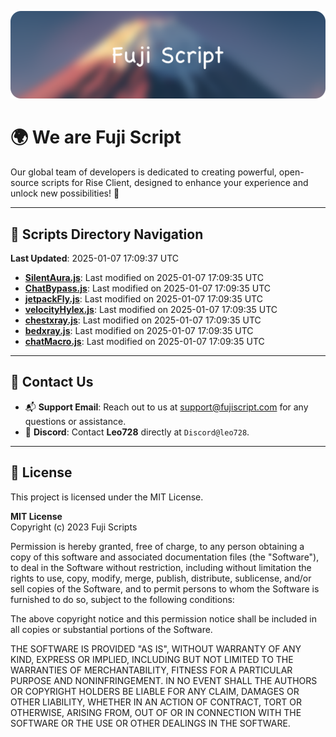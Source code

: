 ![Banner](.github/b.webp)

# 🌍 **We are Fuji Script**

Our global team of developers is dedicated to creating powerful, open-source scripts for Rise Client, designed to enhance your experience and unlock new possibilities! 🌟

---
<!-- SCRIPTS_NAVIGATION_START -->
## 📂 **Scripts Directory Navigation**

**Last Updated**: 2025-01-07 17:09:37 UTC

- **[SilentAura.js](scripts/SilentAura.js)**: Last modified on 2025-01-07 17:09:35 UTC
- **[ChatBypass.js](scripts/ChatBypass.js)**: Last modified on 2025-01-07 17:09:35 UTC
- **[jetpackFly.js](scripts/jetpackFly.js)**: Last modified on 2025-01-07 17:09:35 UTC
- **[velocityHylex.js](scripts/velocityHylex.js)**: Last modified on 2025-01-07 17:09:35 UTC
- **[chestxray.js](scripts/chestxray.js)**: Last modified on 2025-01-07 17:09:35 UTC
- **[bedxray.js](scripts/bedxray.js)**: Last modified on 2025-01-07 17:09:35 UTC
- **[chatMacro.js](scripts/chatMacro.js)**: Last modified on 2025-01-07 17:09:35 UTC

<!-- SCRIPTS_NAVIGATION_END -->

---

## 💬 **Contact Us**  
- 📬 **Support Email**: Reach out to us at [support@fujiscript.com](mailto:support@fujiscript.com) for any questions or assistance.  
- 💬 **Discord**: Contact **Leo728** directly at `Discord@leo728`.

---

## 📜 **License**

This project is licensed under the MIT License.  

**MIT License**  
Copyright (c) 2023 Fuji Scripts  

Permission is hereby granted, free of charge, to any person obtaining a copy of this software and associated documentation files (the "Software"), to deal in the Software without restriction, including without limitation the rights to use, copy, modify, merge, publish, distribute, sublicense, and/or sell copies of the Software, and to permit persons to whom the Software is furnished to do so, subject to the following conditions:  

The above copyright notice and this permission notice shall be included in all copies or substantial portions of the Software.  

THE SOFTWARE IS PROVIDED "AS IS", WITHOUT WARRANTY OF ANY KIND, EXPRESS OR IMPLIED, INCLUDING BUT NOT LIMITED TO THE WARRANTIES OF MERCHANTABILITY, FITNESS FOR A PARTICULAR PURPOSE AND NONINFRINGEMENT. IN NO EVENT SHALL THE AUTHORS OR COPYRIGHT HOLDERS BE LIABLE FOR ANY CLAIM, DAMAGES OR OTHER LIABILITY, WHETHER IN AN ACTION OF CONTRACT, TORT OR OTHERWISE, ARISING FROM, OUT OF OR IN CONNECTION WITH THE SOFTWARE OR THE USE OR OTHER DEALINGS IN THE SOFTWARE.  
